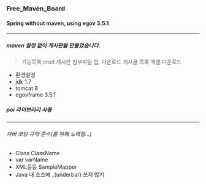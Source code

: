### Free_Maven_Board
#### Spring without maven, using egov 3.5.1

---

##### maven 설정 없이 게시판을 만들었습니다.

> 기능목록
> crud 게시판
> 첨부파일 업, 다운로드
> 게시글 목록 엑셀 다운로드

- 환경설정
- jdk 1.7
- tomcat 8
- egovframe 3.5.1

##### poi 라이브러리 사용

---

###### 자바 코딩 규약 준수(를 위해 노력함...)

- Class ClassName
- var varName
- XML등등 SampleMapper
- Java 내 소스에 _(underbar) 쓰지 않기
